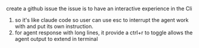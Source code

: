 
 create a github issue the issue is to have an interactive experience in the Cli 
1. so it's like claude code so user can use esc to interrupt the agent work with and put its own instruction. 
2. for agent response with long lines, it provide a ctrl+r to toggle allows the agent output to extend in terminal